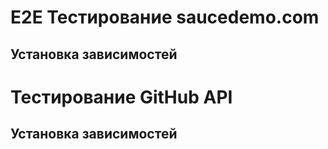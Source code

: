 # E2E Тестирование saucedemo.com
## Установка зависимостей
# Тестирование GitHub API
## Установка зависимостей
